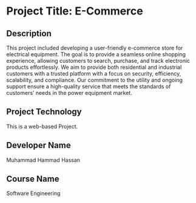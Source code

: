 # Project Title: E-Commerce
## Description
This project included developing a user-friendly e-commerce store for electrical equipment. The goal is to provide a seamless online shopping experience, allowing customers to search, purchase, and track electronic products effortlessly. We aim to provide both residential and industrial customers with a trusted platform with a focus on security, efficiency, scalability, and compliance. Our commitment to the utility and ongoing support ensure a high-quality service that meets the standards of customers’ needs in the power equipment market.

## Project Technology
This is a web-based Project.

## Developer Name
Muhammad Hammad Hassan

## Course Name
Software Engineering

